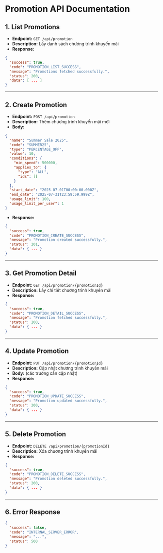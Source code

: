 # Promotion API Documentation

## 1. List Promotions
- **Endpoint:** `GET /api/promotion`
- **Description:** Lấy danh sách chương trình khuyến mãi
- **Response:**
```json
{
  "success": true,
  "code": "PROMOTION_LIST_SUCCESS",
  "message": "Promotions fetched successfully.",
  "status": 200,
  "data": [ ... ]
}
```

---

## 2. Create Promotion
- **Endpoint:** `POST /api/promotion`
- **Description:** Thêm chương trình khuyến mãi mới
- **Body:**
```json
{
  "name": "Summer Sale 2025",
  "code": "SUMMER25",
  "type": "PERCENTAGE_OFF",
  "value": 10,
  "conditions": {
    "min_spend": 500000,
    "applies_to": {
      "type": "ALL",
      "ids": []
    }
  },
  "start_date": "2025-07-01T00:00:00.000Z",
  "end_date": "2025-07-31T23:59:59.999Z",
  "usage_limit": 100,
  "usage_limit_per_user": 1
}
```
- **Response:**
```json
{
  "success": true,
  "code": "PROMOTION_CREATE_SUCCESS",
  "message": "Promotion created successfully.",
  "status": 201,
  "data": { ... }
}
```

---

## 3. Get Promotion Detail
- **Endpoint:** `GET /api/promotion/{promotionId}`
- **Description:** Lấy chi tiết chương trình khuyến mãi
- **Response:**
```json
{
  "success": true,
  "code": "PROMOTION_DETAIL_SUCCESS",
  "message": "Promotion fetched successfully.",
  "status": 200,
  "data": { ... }
}
```

---

## 4. Update Promotion
- **Endpoint:** `PUT /api/promotion/{promotionId}`
- **Description:** Cập nhật chương trình khuyến mãi
- **Body:** (các trường cần cập nhật)
- **Response:**
```json
{
  "success": true,
  "code": "PROMOTION_UPDATE_SUCCESS",
  "message": "Promotion updated successfully.",
  "status": 200,
  "data": { ... }
}
```

---

## 5. Delete Promotion
- **Endpoint:** `DELETE /api/promotion/{promotionId}`
- **Description:** Xóa chương trình khuyến mãi
- **Response:**
```json
{
  "success": true,
  "code": "PROMOTION_DELETE_SUCCESS",
  "message": "Promotion deleted successfully.",
  "status": 200,
  "data": { ... }
}
```

---

## 6. Error Response
```json
{
  "success": false,
  "code": "INTERNAL_SERVER_ERROR",
  "message": "...",
  "status": 500
}
```
